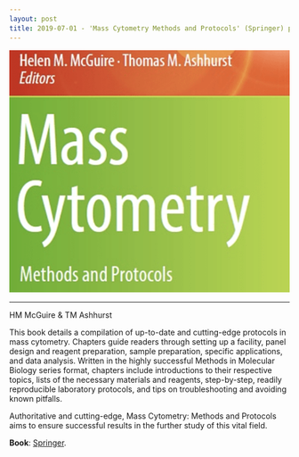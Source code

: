 ```yaml
---
layout: post
title: 2019-07-01 - 'Mass Cytometry Methods and Protocols' (Springer) published
---
```


![Book](https://raw.githubusercontent.com/immunedynamics/immunedynamics.github.io/master/images/CyTOF.png)

---

HM McGuire & TM Ashhurst

This book details a compilation of up-to-date and cutting-edge protocols in mass cytometry. Chapters guide readers through setting up a facility, panel design and reagent preparation, sample preparation, specific applications, and data analysis. Written in the highly successful Methods in Molecular Biology series format, chapters include introductions to their respective topics, lists of the necessary materials and reagents, step-by-step, readily reproducible laboratory protocols, and tips on troubleshooting and avoiding known pitfalls.

Authoritative and cutting-edge, Mass Cytometry: Methods and Protocols aims to ensure successful results in the further study of this vital field.

**Book**: [Springer](https://link.springer.com/book/10.1007/978-1-4939-9454-0).
